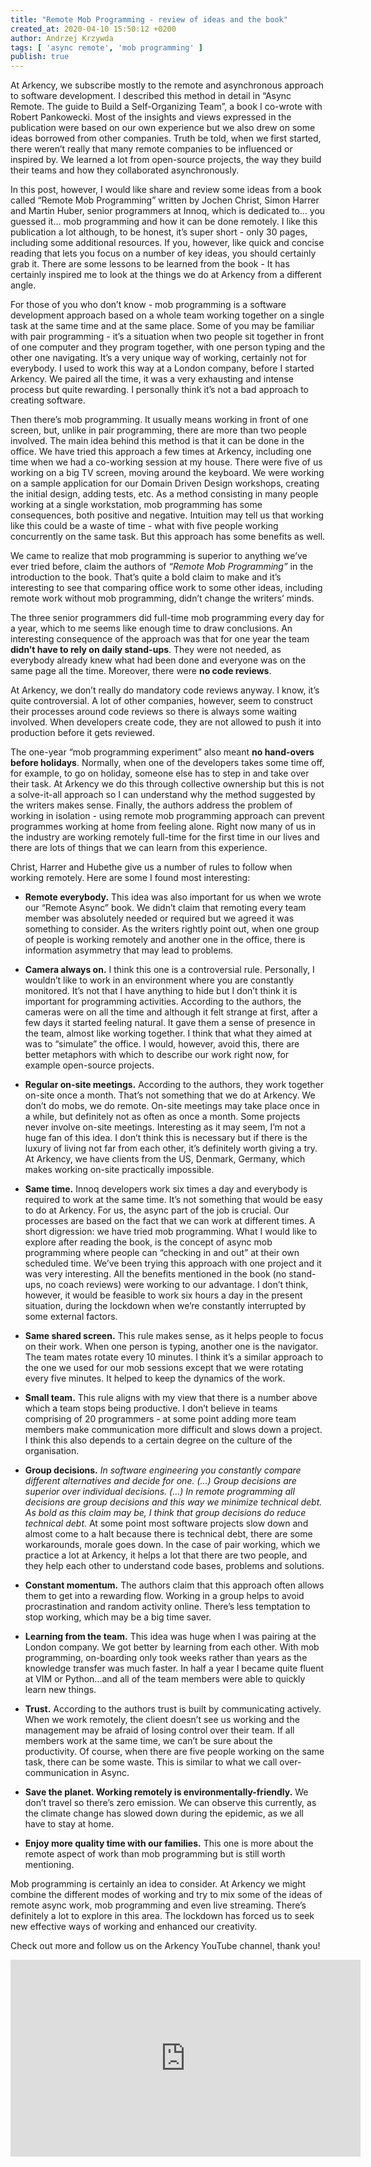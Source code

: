 ```yaml
---
title: "Remote Mob Programming - review of ideas and the book"
created_at: 2020-04-10 15:50:12 +0200
author: Andrzej Krzywda
tags: [ 'async remote', 'mob programming' ]
publish: true
---
```



At Arkency, we subscribe mostly to the remote and asynchronous approach to software development. I described this method in detail in “Async Remote. The guide to Build a Self-Organizing Team”, a book I co-wrote with Robert Pankowecki. Most of the insights and views expressed in the publication were based on our own experience but we also drew on some ideas borrowed from other companies. Truth be told, when we first started, there weren’t really that many remote companies to be influenced or inspired by. We learned a lot from open-source projects, the way they build their teams and how they collaborated asynchronously.

In this post, however, I would like share and review some ideas from a book called  “Remote Mob Programming” written by Jochen Christ, Simon Harrer and Martin Huber, senior programmers at Innoq, which is dedicated to… you guessed it… mob programming and how it can be done remotely. I like this publication a lot although, to be honest, it’s super short - only 30 pages, including some additional resources. If you, however, like quick and concise reading that lets you focus on a number of key ideas, you should certainly grab it. There are some lessons to be learned from the book - It has certainly inspired me to look at the things we do at Arkency from a different angle. 

For those of you who don’t know - mob programming is a software development approach based on a whole team working together on a single task at the same time and at the same place. Some of you may be familiar with pair programming - it’s a situation when two people sit together in front of one computer and they program together, with one person typing and the other one navigating. It’s a very unique way of working, certainly not for everybody. I used to work this way at a London company, before I started Arkency. We paired all the time, it was a very exhausting and intense process but quite rewarding. I personally think it’s not a bad approach to creating software. 

Then there’s mob programming. It usually means working in front of one screen, but, unlike in pair programming, there are more than two people involved. The main idea behind  this method is that it can be done in the office. We have tried this approach a few times at Arkency, including one time when we had a co-working session at my house. There were five of us working on a big TV screen, moving around the keyboard. We were working on a sample application for our Domain Driven Design workshops, creating the initial design, adding tests, etc. As a method consisting in many people working at a single workstation, mob programming has some consequences, both positive and negative. Intuition may tell us that working like this could be a waste of time - what with five people working concurrently on the same task. But this approach has some benefits as well.

We came to realize that mob programming is superior to anything we’ve ever tried before, claim the authors of *“Remote Mob Programming”* in the introduction to the book. That’s quite a bold claim to make and it’s interesting to see that comparing office work to some other ideas, including remote work without mob programming, didn’t change the writers’ minds.

The three senior programmers did full-time mob programming every day for a year, which to me seems like enough time to draw conclusions. An interesting consequence of the approach was that for one year the team **didn’t have to rely on daily stand-ups**. They were not needed, as everybody already knew what had been done and everyone was on the same page all the time. Moreover, there were **no code reviews**.

At Arkency, we don’t really do mandatory code reviews anyway. I know, it’s quite controversial. A lot of other companies, however, seem to construct their processes around code reviews so there is always some waiting involved. When developers create code, they are not allowed to push it into production before it gets reviewed.

The one-year “mob programming experiment” also meant **no hand-overs before holidays**. Normally, when one of the developers takes some time off, for example, to go on holiday, someone else has to step in and take over their task. At Arkency we do this through collective ownership but this is not a solve-it-all approach so I can understand why the method suggested by the writers makes sense. Finally, the authors address the problem of working in isolation - using remote mob programming approach can prevent programmes working at home from feeling alone. Right now many of us in the industry are working remotely full-time for the first time in our lives and there are lots of things that we can learn from this experience.

 Christ, Harrer and Hubethe give us a number of rules to follow when working remotely. Here are some I found most interesting:
 - **Remote everybody.** This idea was also important for us when we wrote our “Remote Async” book. We didn’t claim that remoting every team member was absolutely  needed or required but we agreed it was something to consider. As the writers rightly point out, when one group of people is working remotely and another one in the office, there is information asymmetry that may lead to problems. 
 
 - **Camera always on.** I think this one is a controversial rule. Personally, I wouldn’t like to work in an environment where you are constantly monitored. It’s not that I have anything to hide but I don’t think it is important for programming activities. According to the authors, the cameras were on all the time and although it felt strange at first, after a few days it started feeling natural. It gave them a sense of presence in the team, almost like working together. I think that what they aimed at was to “simulate” the office. I would, however, avoid this, there are better metaphors with which to describe our work right now, for example open-source projects. 

 - **Regular on-site meetings.** According to the authors, they work together on-site once a month. That’s not something that we do at Arkency. We don’t do mobs, we do remote. On-site meetings may take place once in a while, but definitely not as often as once a month. Some projects never involve on-site meetings. Interesting as it may seem, I’m not a huge fan of this idea. I don’t think this is necessary but if there is the luxury of living not far from each other, it’s definitely worth giving a try. At Arkency, we have clients from the US, Denmark, Germany, which makes working on-site practically impossible.

 - **Same time.** Innoq developers work six times a day and everybody is required to work at the same time. It’s not something that would be easy to do at Arkency. For us, the async part of the job is crucial. Our processes are based on the fact that we can work at different times. A short digression: we have tried mob programming. What I would like to explore after reading the book, is the concept of async mob programming where people can “checking in and out” at their own scheduled time. We’ve been trying this approach with one project and it was very interesting. All the benefits mentioned in the book (no stand-ups, no coach reviews) were working to our advantage. I don’t think, however, it would be feasible to work six hours a day in the present situation, during the lockdown when we’re constantly interrupted by some external factors. 

 - **Same shared screen.** This rule makes sense, as it helps people to focus on their work. When one person is typing, another one is the navigator. The team mates rotate every 10 minutes. I think it’s a similar approach to the one we used for our mob sessions except that we were rotating every five minutes. It helped to keep the dynamics of the work. 

 - **Small team.** This rule aligns with my view that there is a number above which a team stops being productive. I don’t believe in teams comprising of 20 programmers - at some point adding more team members make communication more difficult and slows down a project. I think this also depends to a certain degree on the culture of the organisation. 

 - **Group decisions.** *In software engineering you constantly compare different alternatives and decide for one. (...) Group decisions are superior over individual decisions. (...) In remote programming all decisions are group decisions and this way we minimize technical debt. As bold as this claim may be, I think that group decisions do reduce technical debt.* At some point most software projects slow down and almost come to a halt because there is technical debt, there are some workarounds, morale goes down. In the case of pair working, which we practice a lot at Arkency, it helps a lot that there are two people, and they help each other to understand code bases, problems and solutions.

 - **Constant momentum.** The authors claim that this approach often allows them to get into a rewarding flow. Working in a group helps to avoid procrastination and random activity online. There’s less temptation to stop working, which may be a big time saver. 

 - **Learning from the team.** This idea was huge when I was pairing at the London company. We got better by learning from each other. With mob programming, on-boarding only took weeks rather than years as the knowledge transfer was much faster. In half a year I became quite fluent at VIM or Python...and all of the team members were able to quickly learn new things.

 - **Trust.** According to the authors trust is built by communicating actively. When we work remotely, the client doesn’t see us working and the management may be afraid of losing control over their team. If all members work at the same time, we can’t be sure about the productivity. Of course, when there are five people working on the same task, there can be some waste. This is similar to what we call over-communication in Async. 

 - **Save the planet. Working remotely is environmentally-friendly.** We don’t travel so there’s zero emission. We can observe this currently, as the climate change has slowed down during the epidemic, as we all have to stay at home. 

 - **Enjoy more quality time with our families.** This one is more about the remote aspect of work than mob programming but is still worth mentioning. 

Mob programming is certainly an idea to consider. At Arkency we might combine the different modes of working and try to mix some of the ideas of remote async work, mob programming and even live streaming. There’s definitely a lot to explore in this area. The lockdown has forced us to seek new effective ways of working and enhanced our creativity.

Check out more and follow us on the Arkency YouTube channel, thank you!

<iframe width="560" height="315" src="https://www.youtube.com/embed/HizKk3M7AdA" frameborder="0" allow="autoplay; encrypted-media" allowfullscreen></iframe>
